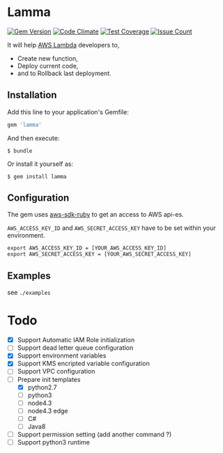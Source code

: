 # Lamma
[![Gem Version](https://badge.fury.io/rb/lamma.svg)](https://badge.fury.io/rb/lamma)
[![Code Climate](https://codeclimate.com/github/ayemos/lamma/badges/gpa.svg)](https://codeclimate.com/github/ayemos/lamma)
[![Test Coverage](https://codeclimate.com/github/ayemos/lamma/badges/coverage.svg)](https://codeclimate.com/github/ayemos/lamma/coverage)
[![Issue Count](https://codeclimate.com/github/ayemos/lamma/badges/issue_count.svg)](https://codeclimate.com/github/ayemos/lamma)

It will help [AWS Lambda](http://aws.amazon.com/lambda/) developers to,
- Create new function,
- Deploy current code,
- and to Rollback last deployment.

## Installation

Add this line to your application's Gemfile:

```ruby
gem 'lamma'
```

And then execute:

    $ bundle

Or install it yourself as:

    $ gem install lamma

## Configuration
The gem uses [aws-sdk-ruby](http://aws.amazon.com/sdk-for-ruby/) to get an access to AWS api-es.

``` AWS_ACCESS_KEY_ID ``` and ``` AWS_SECRET_ACCESS_KEY ``` have to be set within your environment.

```
export AWS_ACCESS_KEY_ID = [YOUR_AWS_ACCESS_KEY_ID]
export AWS_SECRET_ACCESS_KEY = [YOUR_AWS_SECRET_ACCESS_KEY]
```

## Examples
see `./examples`

# Todo
- [x] Support Automatic IAM Role initialization
- [ ] Support dead letter queue configuration
- [x] Support environment variables
- [x] Support KMS encripted variable configuration
- [ ] Support VPC configuration
- [ ] Prepare init templates
  - [x] python2.7
  - [ ] python3
  - [ ] node4.3
  - [ ] node4.3 edge
  - [ ] C#
  - [ ] Java8
- [ ] Support permission setting (add another command ?)
- [ ] Support python3 runtime
